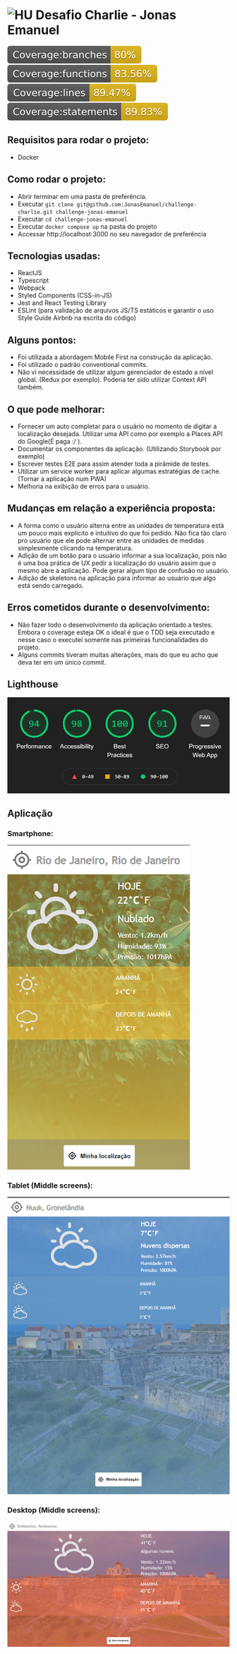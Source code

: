 # <img src="https://avatars1.githubusercontent.com/u/7063040?v=4&s=200.jpg" alt="HU" width="24" /> Desafio Charlie - Jonas Emanuel

<img src="./src/assets/images/coverage-badge/badge-branches.svg" /> <img src="./src/assets/images/coverage-badge/badge-functions.svg" /> <img src="./src/assets/images/coverage-badge/badge-lines.svg" /> <img src="./src/assets/images/coverage-badge/badge-statements.svg" />
## Requisitos para rodar o projeto:

- Docker

## Como rodar o projeto:

- Abrir terminar em uma pasta de preferência.
- Executar `git clone git@github.com:JonasEmanuel/challenge-charlie.git challenge-jonas-emanuel`
- Executar `cd challenge-jonas-emanuel`
- Executar `docker compose up` na pasta do projeto
- Accessar http://localhost:3000 no seu navegador de preferência

## Tecnologias usadas:

- ReactJS
- Typescript
- Webpack
- Styled Components (CSS-in-JS)
- Jest and React Testing Library
- ESLint (para validação de arquivos JS/TS estáticos e garantir o uso Style Guide Airbnb na escrita do código)

## Alguns pontos:
- Foi utilizada a abordagem Mobile First na construção da aplicação.
- Foi utilizado o padrão conventional commits.
- Não vi necessidade de utilizar algum gerenciador de estado a nível global. (Redux por exemplo). Poderia ter sido utilizar Context API também. 

## O que pode melhorar:
- Fornecer um auto completar para o usuário no momento de digitar a localização desejada. Utilizar uma API como por exemplo a Places API do Google(É paga :/ ).
- Documentar os componentes da aplicação. (Utilizando Storybook por exemplo)
- Escrever testes E2E para assim atender toda a pirâmide de testes.
- Utilizar um service worker para aplicar algumas estratégias de cache. (Tornar a aplicação num PWA)
- Melhoria na exibição de erros para o usuário.
## Mudanças em relação a experiência proposta:
- A forma como o usuário alterna entre as unidades de temperatura está um pouco mais explicito e intuitivo do que foi pedido. Não fica tão claro pro usuário que ele pode alternar entre as unidades de medidas simplesmente clicando na temperatura. 
- Adição de um botão para o usuário informar a sua localização, pois não é uma boa prática de UX pedir a localização do usuário assim que o mesmo abre a aplicação. Pode gerar algum tipo de confusão no usuário.
- Adição de skeletons na aplicação para informar ao usuário que algo está sendo carregado.

## Erros cometidos durante o desenvolvimento:
- Não fazer todo o desenvolvimento da aplicação orientado a testes. Embora o coverage esteja OK o ideal é que o TDD seja executado e nesse caso o executei somente nas primeiras funcionalidades do projeto.
- Alguns commits tiveram muitas alterações, mais do que eu acho que deva ter em um único commit.

## Lighthouse
<img src="./src/assets/images/lighthouse.png">

## Aplicação
### Smartphone:

<img src="./src/assets/images/home-mobile.png"> 

### Tablet (Middle screens):
<img src="./src/assets/images/home-mid-tablet.png">

### Desktop (Middle screens):
<img src="./src/assets/images/home-desktop.png">
